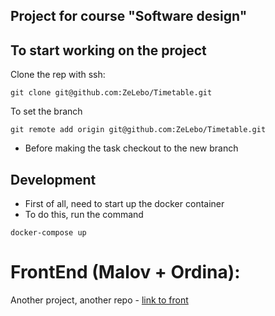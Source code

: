 ## Project for course "Software design"

## To start working on the project
Clone the rep with ssh:
```
git clone git@github.com:ZeLebo/Timetable.git
```

To set the branch
```
git remote add origin git@github.com:ZeLebo/Timetable.git
```

* Before making the task checkout to the new branch

## Development
* First of all, need to start up the docker container
* To do this, run the command
```
docker-compose up
```

# FrontEnd (Malov + Ordina):
Another project, another repo - [link to front](https://github.com/L3XxXa/TimetableFrontend/)
